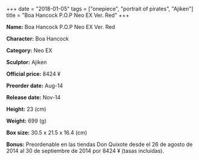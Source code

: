 +++
date = "2018-01-05"
tags = ["onepiece", "portrait of pirates", "Ajiken"]
title = "Boa Hancock P.O.P Neo EX Ver. Red"
+++

**Name:** Boa Hancock P.O.P Neo EX Ver. Red

**Character:** Boa Hancock

**Category:** Neo EX 

**Sculptor:** Ajiken

**Official price:** 8424 ¥

**Preorder date:** Aug-14

**Release date:** Nov-14

**Height:** 23 (cm)

**Weight:** 699 (g)

**Box size:** 30.5 x 21.5 x 16.4 (cm)

**Bonus:** Preordenable en las tiendas Don Quixote desde el 26 de agosto de 2014 al 30 de septiembre de 2014 por 8424 ¥ (tasas incluidas).
